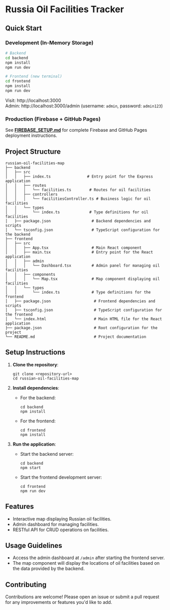 # Russia Oil Facilities Tracker

## Quick Start

### Development (In-Memory Storage)

```bash
# Backend
cd backend
npm install
npm run dev

# Frontend (new terminal)
cd frontend
npm install
npm run dev
```

Visit: http://localhost:3000  
Admin: http://localhost:3000/admin (username: `admin`, password: `admin123`)

### Production (Firebase + GitHub Pages)

See **[FIREBASE_SETUP.md](./FIREBASE_SETUP.md)** for complete Firebase and GitHub Pages deployment instructions.

## Project Structure

```
russian-oil-facilities-map
├── backend
│   ├── src
│   │   ├── index.ts                # Entry point for the Express application
│   │   ├── routes
│   │   │   └── facilities.ts        # Routes for oil facilities
│   │   ├── controllers
│   │   │   └── facilitiesController.ts # Business logic for oil facilities
│   │   └── types
│   │       └── index.ts             # Type definitions for oil facilities
│   ├── package.json                  # Backend dependencies and scripts
│   └── tsconfig.json                 # TypeScript configuration for the backend
├── frontend
│   ├── src
│   │   ├── App.tsx                   # Main React component
│   │   ├── main.tsx                  # Entry point for the React application
│   │   ├── admin
│   │   │   └── Dashboard.tsx         # Admin panel for managing oil facilities
│   │   ├── components
│   │   │   └── Map.tsx               # Map component displaying oil facilities
│   │   └── types
│   │       └── index.ts              # Type definitions for the frontend
│   ├── package.json                   # Frontend dependencies and scripts
│   ├── tsconfig.json                  # TypeScript configuration for the frontend
│   └── index.html                     # Main HTML file for the React application
├── package.json                       # Root configuration for the project
└── README.md                          # Project documentation
```

## Setup Instructions

1. **Clone the repository**:

   ```
   git clone <repository-url>
   cd russian-oil-facilities-map
   ```

2. **Install dependencies**:

   - For the backend:
     ```
     cd backend
     npm install
     ```
   - For the frontend:
     ```
     cd frontend
     npm install
     ```

3. **Run the application**:
   - Start the backend server:
     ```
     cd backend
     npm start
     ```
   - Start the frontend development server:
     ```
     cd frontend
     npm run dev
     ```

## Features

- Interactive map displaying Russian oil facilities.
- Admin dashboard for managing facilities.
- RESTful API for CRUD operations on facilities.

## Usage Guidelines

- Access the admin dashboard at `/admin` after starting the frontend server.
- The map component will display the locations of oil facilities based on the data provided by the backend.

## Contributing

Contributions are welcome! Please open an issue or submit a pull request for any improvements or features you'd like to add.

